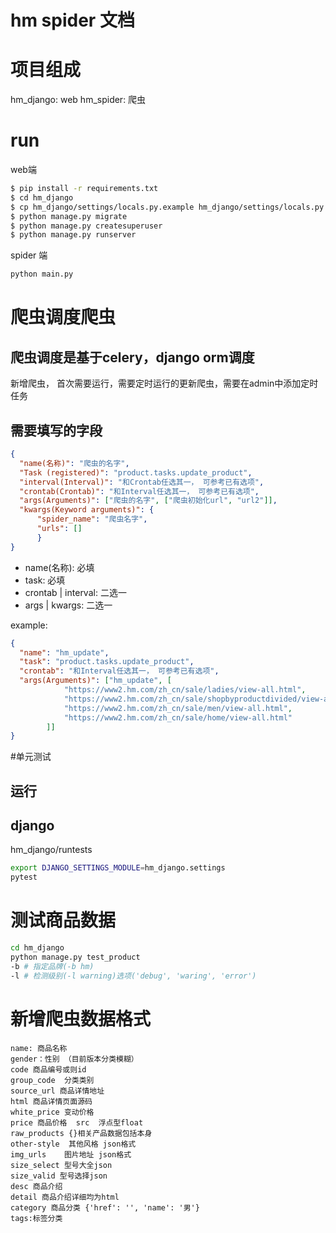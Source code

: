 # hm spider 文档

# 项目组成
hm_django: web
hm_spider: 爬虫

# run
web端
```bash
$ pip install -r requirements.txt
$ cd hm_django
$ cp hm_django/settings/locals.py.example hm_django/settings/locals.py # 自己的配置放在locals
$ python manage.py migrate
$ python manage.py createsuperuser
$ python manage.py runserver
```
spider 端
```bash
python main.py
```

# 爬虫调度爬虫
## 爬虫调度是基于celery，django orm调度
新增爬虫， 首次需要运行，需要定时运行的更新爬虫，需要在admin中添加定时任务

## 需要填写的字段
```json 
{
  "name(名称)": "爬虫的名字",
  "Task (registered)": "product.tasks.update_product",
  "interval(Interval)": "和Crontab任选其一， 可参考已有选项",
  "crontab(Crontab)": "和Interval任选其一， 可参考已有选项",
  "args(Arguments)": ["爬虫的名字", ["爬虫初始化url", "url2"]],
  "kwargs(Keyword arguments)": {
      "spider_name": "爬虫名字",
      "urls": []
      }
}
```
- name(名称): 必填
- task: 必填
- crontab | interval: 二选一
- args | kwargs: 二选一

example:
```json
{
  "name": "hm_update",
  "task": "product.tasks.update_product",
  "crontab": "和Interval任选其一， 可参考已有选项",
  "args(Arguments)": ["hm_update", [
            "https://www2.hm.com/zh_cn/sale/ladies/view-all.html",
            "https://www2.hm.com/zh_cn/sale/shopbyproductdivided/view-all.html",
            "https://www2.hm.com/zh_cn/sale/men/view-all.html",
            "https://www2.hm.com/zh_cn/sale/home/view-all.html"
        ]]
}
```

#单元测试
## 运行
## django
hm_django/runtests
```bash
export DJANGO_SETTINGS_MODULE=hm_django.settings
pytest
```


# 测试商品数据
```bash
cd hm_django
python manage.py test_product
-b # 指定品牌(-b hm)
-l # 检测级别(-l warning)选项('debug', 'waring', 'error')

```
# 新增爬虫数据格式
```
name: 商品名称 
gender：性别 （目前版本分类模糊）
code 商品编号或则id 
group_code  分类类别
source_url 商品详情地址
html 商品详情页面源码
white_price 变动价格
price 商品价格  src  浮点型float
raw_products {}相关产品数据包括本身
other-style  其他风格 json格式
img_urls    图片地址 json格式
size_select 型号大全json
size_valid 型号选择json
desc 商品介绍 
detail 商品介绍详细均为html 
category 商品分类 {'href': '', 'name': '男'}
tags:标签分类 

```